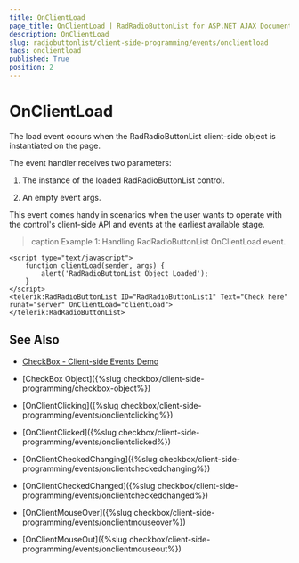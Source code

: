 ```yaml
---
title: OnClientLoad
page_title: OnClientLoad | RadRadioButtonList for ASP.NET AJAX Documentation
description: OnClientLoad
slug: radiobuttonlist/client-side-programming/events/onclientload
tags: onclientload
published: True
position: 2
---
```


# OnClientLoad

The load event occurs when the RadRadioButtonList client-side object is instantiated on the page.

The event handler receives two parameters:

1. The instance of the loaded RadRadioButtonList control.

1. An empty event args.

This event comes handy in scenarios when the user wants to operate with the control's client-side API and events at the earliest available stage.

>caption Example 1: Handling RadRadioButtonList OnClientLoad event.

````ASP.NET
<script type="text/javascript">
	function clientLoad(sender, args) {
		alert('RadRadioButtonList Object Loaded');
	}
</script>
<telerik:RadRadioButtonList ID="RadRadioButtonList1" Text="Check here" runat="server" OnClientLoad="clientLoad">
</telerik:RadRadioButtonList>
````


## See Also

 * [CheckBox - Client-side Events Demo](http://demos.telerik.com/aspnet-ajax/checkbox/client-side-api/client-side-events/defaultcs.aspx)

 * [CheckBox Object]({%slug checkbox/client-side-programming/checkbox-object%})
 
 * [OnClientClicking]({%slug checkbox/client-side-programming/events/onclientclicking%})
 
 * [OnClientClicked]({%slug checkbox/client-side-programming/events/onclientclicked%})
 
 * [OnClientCheckedChanging]({%slug checkbox/client-side-programming/events/onclientcheckedchanging%})

 * [OnClientCheckedChanged]({%slug checkbox/client-side-programming/events/onclientcheckedchanged%})
 
 * [OnClientMouseOver]({%slug checkbox/client-side-programming/events/onclientmouseover%})
 
 * [OnClientMouseOut]({%slug checkbox/client-side-programming/events/onclientmouseout%})
